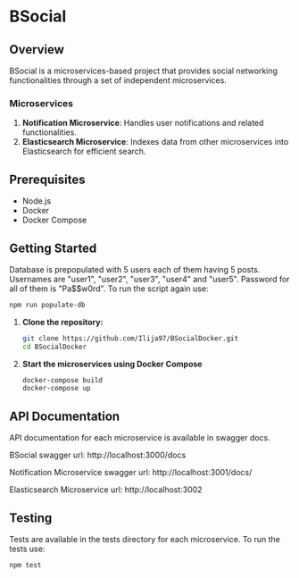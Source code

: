 # BSocial

## Overview

BSocial is a microservices-based project that provides social networking functionalities through a set of independent microservices.

### Microservices

1. **Notification Microservice**: Handles user notifications and related functionalities.
2. **Elasticsearch Microservice**: Indexes data from other microservices into Elasticsearch for efficient search.

## Prerequisites

- Node.js
- Docker
- Docker Compose

## Getting Started
Database is prepopulated with 5 users each of them having 5 posts. Usernames are "user1", "user2", "user3", "user4" and "user5". Password for all of them is "Pa$$w0rd".
To run the script again use:
   ```bash
   npm run populate-db
```
1. **Clone the repository:**

   ```bash
   git clone https://github.com/Ilija97/BSocialDocker.git
   cd BSocialDocker
   
2. **Start the microservices using Docker Compose**
    ```bash
    docker-compose build
    docker-compose up

## API Documentation
API documentation for each microservice is available in swagger docs.

BSocial swagger url: http://localhost:3000/docs

Notification Microservice swagger url: http://localhost:3001/docs/

Elasticsearch Microservice url: http://localhost:3002

## Testing
Tests are available in the tests directory for each microservice. To run the tests use:
```bash
npm test
